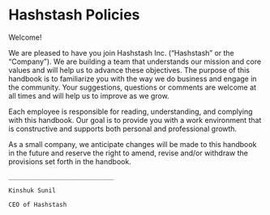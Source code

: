# Hashstash Policies

Welcome!

We are pleased to have you join Hashstash Inc. \(“Hashstash” or the “Company”\). We are building a team that understands our mission and core values and will help us to advance these objectives. The purpose of this handbook is to familiarize you with the way we do business and engage in the community. Your suggestions, questions or comments are welcome at all times and will help us to improve as we grow.

Each employee is responsible for reading, understanding, and complying with this handbook. Our goal is to provide you with a work environment that is constructive and supports both personal and professional growth.

As a small company, we anticipate changes will be made to this handbook in the future and reserve the right to amend, revise and/or withdraw the provisions set forth in the handbook.

```text
_____________________________

Kinshuk Sunil

CEO of Hashstash
```


